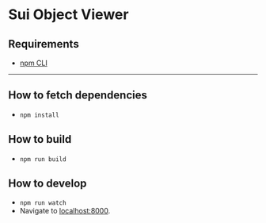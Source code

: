 # Sui Object Viewer

## Requirements
- [npm CLI](https://docs.npmjs.com/)

---

## How to fetch dependencies
- `npm install`

## How to build
- `npm run build`

## How to develop
- `npm run watch`
- Navigate to [localhost:8000](http:localhost:8000).
